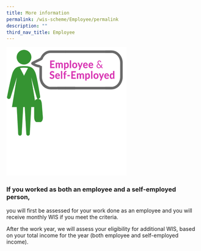 ```yaml
---
title: More information
permalink: /wis-scheme/Employee/permalink
description: ""
third_nav_title: Employee
---
```

![](/images/WIS7.png)

### If you worked as both an employee and a self-employed person,

you will first be assessed for your work done as an employee and you will receive monthly WIS if you meet the criteria.

After the work year, we will assess your eligibility for additional WIS, based on your total income for the year (both employee and self-employed income).
